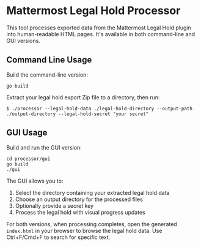 Mattermost Legal Hold Processor
===============================

This tool processes exported data from the Mattermost Legal Hold plugin
into human-readable HTML pages. It's available in both command-line and GUI versions.

Command Line Usage
----------------

Build the command-line version:
```shell
go build
```

Extract your legal hold export Zip file to a directory, then run:
```shell
$ ./processor --legal-hold-data ./legal-hold-directory --output-path ./output-directory --legal-hold-secret "your secret"
```

GUI Usage
--------

Build and run the GUI version:
```shell
cd processor/gui
go build
./gui
```

The GUI allows you to:
1. Select the directory containing your extracted legal hold data
2. Choose an output directory for the processed files
3. Optionally provide a secret key
4. Process the legal hold with visual progress updates

For both versions, when processing completes, open the generated `index.html` in your browser
to browse the legal hold data. Use Ctrl+F/Cmd+F to search for specific text.
